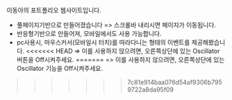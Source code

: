 이동아의 포트폴리오 웹사이트입니다.

- 풀페이지기반으로 만들어졌습니다 => 스크롤바 내리시면 페이지가 이동됩니다.
- 반응형기반으로 만들어져, 모바일에서도 사용 가능합니다.
- pc사용시, 마우스커서(모바일시 터치)를 따라다니는 형태의 이벤트를 제공해봤습니다.
<<<<<<< HEAD
    => 이를 사용하지 않으려면, 오른쪽상단에 있는 Oscillator 버튼을 Off시켜주세요.
=======
    => 이를 사용하지 않으려면, 오른쪽상단에 있는 Oscillator 기능을 Off시켜주세요.
>>>>>>> 7c81e914baa076d54af9306b7959722a8da95f09
